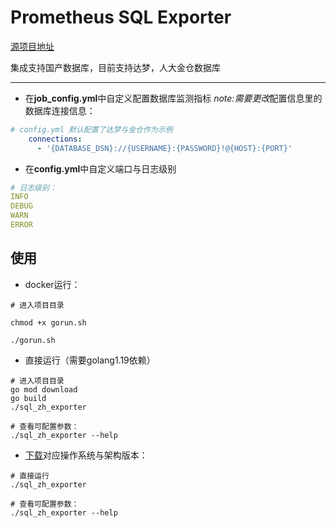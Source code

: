 # Prometheus SQL Exporter

[源项目地址](https://github.com/justwatchcom/sql_exporter)

集成支持国产数据库，目前支持达梦，人大金仓数据库

---

* 在**job_config.yml**中自定义配置数据库监测指标
*note:需要更改*配置信息里的数据库连接信息：
```yaml
# config.yml 默认配置了达梦与金仓作为示例
    connections:
      - '{DATABASE_DSN}://{USERNAME}:{PASSWORD}!@{HOST}:{PORT}'
```
* 在**config.yml**中自定义端口与日志级别

```yaml
# 日志级别：
INFO
DEBUG
WARN
ERROR
```

## 使用

* docker运行：

```shell
# 进入项目目录

chmod +x gorun.sh

./gorun.sh

```

* 直接运行（需要golang1.19依赖）

```shell
# 进入项目目录
go mod download
go build
./sql_zh_exporter

# 查看可配置参数：
./sql_zh_exporter --help
```

* [下载](https://github.com/NoahAmethyst/sql_zh_exporter/releases)对应操作系统与架构版本：

```shell
# 直接运行
./sql_zh_exporter

# 查看可配置参数：
./sql_zh_exporter --help

```